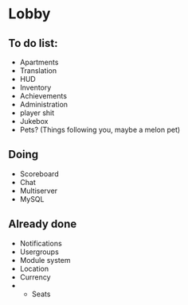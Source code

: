 # Lobby

## To do list:
- Apartments
- Translation
- HUD
- Inventory
- Achievements
- Administration
- player shit
- Jukebox
- Pets? (Things following you, maybe a melon pet)

## Doing
- Scoreboard
- Chat
- Multiserver
- MySQL

## Already done
- Notifications
- Usergroups
- Module system
- Location
- Currency
- - Seats
